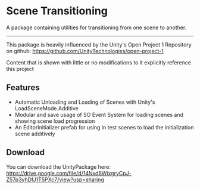 # Scene Transitioning

A package containing utilities for transitioning from one scene to another.

--------------------

This package is heavily influenced by the Unity's Open Project 1 Repository on github:
https://github.com/UnityTechnologies/open-project-1

Content that is shown with little or no modifications to it explicitly reference this project

## Features

- Automatic Unloading and Loading of Scenes with Unity's LoadSceneMode.Additive
- Modular and save usage of SO Event System for loading scenes and showing scene load progression
- An EditorInitializer prefab for using in test scenes to load the initialization scene additively 

## Download

You can download the UnityPackage here: https://drive.google.com/file/d/14Nxd8WixgryCpJ-Z57p3yhDfJ1T5PXc7/view?usp=sharing
